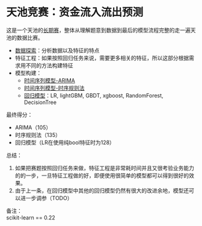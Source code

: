 # 天池竞赛：资金流入流出预测

这是一个天池的[长期赛](https://tianchi.aliyun.com/competition/entrance/231573/introduction)，整体从理解题意到数据到最后的模型流程完整的走一遍天池的数据比赛。

- [数据探索](https://github.com/hangzhang23/Tianchi_Purchase_Redeem_forecast/blob/main/purchase_redeem_descovery.ipynb)：分析数据以及特征的特点
- 特征工程：如果按照回归任务来说，需要更多相关的特征，所以这部分根据需求用不同的方法构建特征
- 模型构建：
  - [时间序列模型-ARIMA](https://github.com/hangzhang23/Tianchi_Purchase_Redeem_forecast/blob/main/purchase_redeem_ARMA.ipynb)
  - [时间序列模型-时序规则法](https://github.com/hangzhang23/Tianchi_Purchase_Redeem_forecast/blob/main/Purchase_Redeem_tsr.ipynb)
  - [回归模型](https://github.com/hangzhang23/Tianchi_Purchase_Redeem_forecast/blob/main/Purchase_redeem_models.ipynb)：LR, lightGBM, GBDT, xgboost, RandomForest, DecisionTree
  
最终得分：
- ARIMA（105）
- 时序规则法（135）
- 回归模型（LR在使用纯bool特征时为128）

总结：
1. 如果把赛题按照回归任务来做，特征工程是非常耗时间并且又很考验业务能力的的一步，一旦特征工程做的好，即便使用很简单的模型都可以得到很好的效果。
2. 由于上一条，在回归模型中其他的回归模型仍然有很大的改进余地，模型还可以进一步调参（TODO）


备注：  
scikit-learn == 0.22
